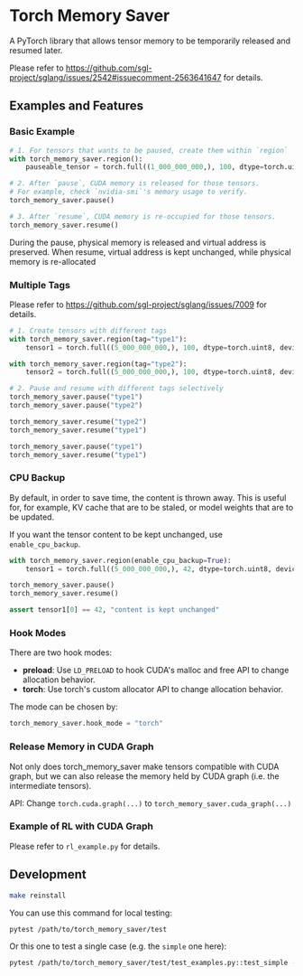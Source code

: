 # Torch Memory Saver

A PyTorch library that allows tensor memory to be temporarily released and resumed later.

Please refer to https://github.com/sgl-project/sglang/issues/2542#issuecomment-2563641647 for details.

## Examples and Features

### Basic Example

```python
# 1. For tensors that wants to be paused, create them within `region`
with torch_memory_saver.region():
    pauseable_tensor = torch.full((1_000_000_000,), 100, dtype=torch.uint8, device='cuda')

# 2. After `pause`, CUDA memory is released for those tensors.
# For example, check `nvidia-smi`'s memory usage to verify.
torch_memory_saver.pause()

# 3. After `resume`, CUDA memory is re-occupied for those tensors.
torch_memory_saver.resume()
```

During the pause, physical memory is released and virtual address is preserved. When resume, virtual address is kept unchanged, while physical memory is re-allocated

### Multiple Tags

Please refer to https://github.com/sgl-project/sglang/issues/7009 for details.

```python
# 1. Create tensors with different tags
with torch_memory_saver.region(tag="type1"):
    tensor1 = torch.full((5_000_000_000,), 100, dtype=torch.uint8, device='cuda')

with torch_memory_saver.region(tag="type2"):
    tensor2 = torch.full((5_000_000_000,), 100, dtype=torch.uint8, device='cuda')

# 2. Pause and resume with different tags selectively
torch_memory_saver.pause("type1")
torch_memory_saver.pause("type2")

torch_memory_saver.resume("type2")
torch_memory_saver.resume("type1")

torch_memory_saver.pause("type1")
torch_memory_saver.resume("type1")
```

### CPU Backup

By default, in order to save time, the content is thrown away. This is useful for, for example, KV cache that are to be staled, or model weights that are to be updated.

If you want the tensor content to be kept unchanged, use `enable_cpu_backup`.

```python
with torch_memory_saver.region(enable_cpu_backup=True):
    tensor1 = torch.full((5_000_000_000,), 42, dtype=torch.uint8, device='cuda')

torch_memory_saver.pause()
torch_memory_saver.resume()

assert tensor1[0] == 42, "content is kept unchanged"
```

### Hook Modes

There are two hook modes:

* **preload**: Use `LD_PRELOAD` to hook CUDA's malloc and free API to change allocation behavior.
* **torch**: Use torch's custom allocator API to change allocation behavior.

The mode can be chosen by:

```python
torch_memory_saver.hook_mode = "torch"
```

### Release Memory in CUDA Graph

Not only does torch_memory_saver make tensors compatible with CUDA graph, but we can also release the memory held by CUDA graph (i.e. the intermediate tensors).

API: Change `torch.cuda.graph(...)` to `torch_memory_saver.cuda_graph(...)`

### Example of RL with CUDA Graph

Please refer to `rl_example.py` for details.

## Development

```bash
make reinstall
```

You can use this command for local testing:

```bash
pytest /path/to/torch_memory_saver/test
```

Or this one to test a single case (e.g. the `simple` one here):

```bash
pytest /path/to/torch_memory_saver/test/test_examples.py::test_simple -s
```

